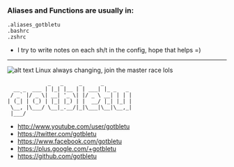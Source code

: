 ### Aliases and Functions are usually in:
    .aliases_gotbletu
    .bashrc
    .zshrc
    
- I try to write notes on each sh/t in the config, hope that helps =)

----
![alt text](http://i.imgur.com/EcQoF8a.gif)
Linux always changing, join the master race lols

                 _   _     _      _         
      __ _  ___ | |_| |__ | | ___| |_ _   _ 
     / _` |/ _ \| __| '_ \| |/ _ \ __| | | |
    | (_| | (_) | |_| |_) | |  __/ |_| |_| |
     \__, |\___/ \__|_.__/|_|\___|\__|\__,_|
     |___/                                  

- http://www.youtube.com/user/gotbletu
- https://twitter.com/gotbletu
- https://www.facebook.com/gotbletu
- https://plus.google.com/+gotbletu
- https://github.com/gotbletu
